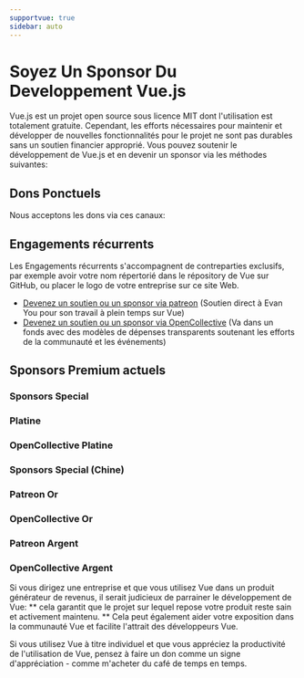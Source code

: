 ```yaml
---
supportvue: true
sidebar: auto
---
```


# Soyez Un Sponsor Du Developpement Vue.js

Vue.js est un projet open source sous licence MIT dont l'utilisation est totalement gratuite.
Cependant, les efforts nécessaires pour maintenir et développer de nouvelles fonctionnalités pour le projet ne sont pas durables sans un soutien financier approprié. Vous pouvez soutenir le développement de Vue.js et en devenir un sponsor via les méthodes suivantes:

## Dons Ponctuels

Nous acceptons les dons via ces canaux:

<support-Coins />

## Engagements récurrents

Les Engagements récurrents s'accompagnent de contreparties exclusifs, par exemple avoir votre nom répertorié dans le répository de Vue sur GitHub, ou placer le logo de votre entreprise sur ce site Web.

- [Devenez un soutien ou un sponsor via patreon](https://www.patreon.com/evanyou) (Soutien direct à Evan You pour son travail à plein temps sur Vue)
- [Devenez un soutien ou un sponsor via OpenCollective](https://opencollective.com/vuejs) (Va dans un fonds avec des modèles de dépenses transparents soutenant les efforts de la communauté et les événements)

## Sponsors Premium actuels

### Sponsors Special

<support-SponsorGroup group="special_sponsors" class="platinum" />

### Platine

<support-SponsorGroup group="platinum_sponsors" class="platinum" />

### OpenCollective Platine

<support-OpenCollectiveGroup group="platinum" />

### Sponsors Special (Chine)

<support-SponsorGroup group="platinum_sponsors_china" class="platinum" />

### Patreon Or

<support-SponsorGroup group="gold_sponsors" class="patreon-sponsors sponsor-section" />

### OpenCollective Or

<support-OpenCollectiveGroup group="gold" />

### Patreon Argent

<support-SponsorGroup group="silver_sponsors" class="patreon-sponsors sponsor-section" />

### OpenCollective Argent

<support-OpenCollectiveGroup group="silver" />

Si vous dirigez une entreprise et que vous utilisez Vue dans un produit générateur de revenus, il serait judicieux de parrainer le développement de Vue: ** cela garantit que le projet sur lequel repose votre produit reste sain et activement maintenu. ** Cela peut également aider votre exposition dans la communauté Vue et facilite l'attrait des développeurs Vue.

Si vous utilisez Vue à titre individuel et que vous appréciez la productivité de l'utilisation de Vue, pensez à faire un don comme un signe d'appréciation - comme m'acheter du café de temps en temps.
